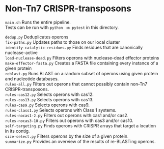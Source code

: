 # Non-Tn7 CRISPR-transposons

`main.sh` Runs the entire pipeline.  
Tests can be run with `python -m pytest` in this directory.

`dedup.py` Deduplicates operons  
`fix-paths.py` Updates paths to those on our local cluster  
`identify-catalytic-residues.py` Finds residues that are canonically nuclease-active  
`load-nuclease-dead.py` Filters operons with nuclease-dead effector proteins  
`make-effector-fasta.py` Creates a FASTA file containing every instance of a given protein  
`reblast.py` Runs BLAST on a random subset of operons using given protein and nucleotide databases.   
`rules-all.py` Filters out operons that cannot possibly contain non-Tn7 CRISPR-transposons.  
`rules-cas12.py` Selects operons with cas12.  
`rules-cas13.py` Selects operons with cas13.  
`rules-cas9.py` Selects operons with cas9.  
`rules-class1.py` Selects operons with Class 1 systems.  
`rules-nocas1-2.py` Filters out operons with cas1 and/or cas2.  
`rules-nocas3-10.py` Filters out operons with cas3 and/or cas10.  
`self-targeting.py` Finds operons with CRISPR arrays that target a location in its contig.  
`size-select.py` Filters operons by the size of a given protein.  
`summarize.py` Provides an overview of the results of re-BLASTing operons.  
